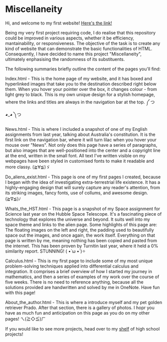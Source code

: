 # Miscellaneity
Hi, and welcome to my first website! [Here's the link!](https://valensce.github.io/Miscellaneity/)

Being my very first project requiring code, I do realise that this repository could be improved in various aspects, whether it be efficiency, mantainability, or responsiveness. The objective of the task is to create any kind of website that can demonstrate the basic functionalities of HTML. Consequently, I have decided to name this project "Miscellaneity", ultimately enphasising the randomness of its substituents.

The following summaries briefly outline the content of the pages you'll find:

Index.html - This is the home page of my website, and it has boxed and hyperlinked images that take you to the destination described right below them. When you hover your pointer over the box, it changes colour - from light grey to black. This is my own unique design for a stylish homepage, where the links and titles are always in the navigation bar at the top. ༼ つ ◕_◕ ༽つ

News.html - This is where I included a snapshot of one of my English assignments from last year, talking about Australia's constitution. It is the first link on the navigation bar, where it will turn lilac when you hover your mouse over "News". Not only does this page have a series of paragraphs, but also images that are well-positioned into the center and a copyright line at the end, written in the small font. All text I've written visible on my webpages have been styled in customised fonts to make it readable and more classy. (≧∀≦)ゞ

Do_aliens_exist.html - This page is one of my first pages I created, because I began with the idea of investigating extra-terrestrial life existence. It has a highly-engaging design that will surely capture any reader's attention, from its striking images, fancy fonts, use of collums, and awesome design. (≧∇≦)ﾉ

Whats_the_HST.html - This page is a snapshot of my Space assignment for Science last year on the Hubble Space Telescope. It's a fascinating piece of technology that explores the universe and beyond. It suits well into my space theme and links to the alien page. Some highlights of this page are: The floating images on the left and right, the padding used to beautifully space out the images, and once again, the work itself. Everything on that page is written by me, meaning nothing has been copied and pasted from the internet. This has been proven by Turnitin last year, where it held a 0% similarity report. STUNNING! ( •̀ ω •́ )✧

Calculus.html - This is my first page to include some of my most unique problem-solving techniques applied into differential calculus and integration. It comprises a brief overview of how I started my journey in mathematics, and then a series of examples of my work over the course of five weeks. There is no need to reference anything, because all the solutions provided are handwritten and solved by me in OneNote. Have fun with this page!

About_the_author.html - This is where a introduce myself and my pet golden retriever Prado. After that section, there is a gallery of photos. I hopr you have as much fun and anticipation on this page as you do on my other pages! ㄟ(≧◇≦)ㄏ

If you would like to see more projects, head over to my <a href="https://github.com/Valensce/HighSchoolProjects">shelf</a> of high school projects!


